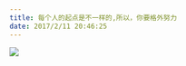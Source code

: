 ```yaml
---
title: 每个人的起点是不一样的,所以，你要格外努力
date: 2017/2/11 20:46:25
---
```



![](http://img.mp.itc.cn/upload/20170208/b2d0bd0d1c8843448b4ea507f3693d03_th.jpeg)

